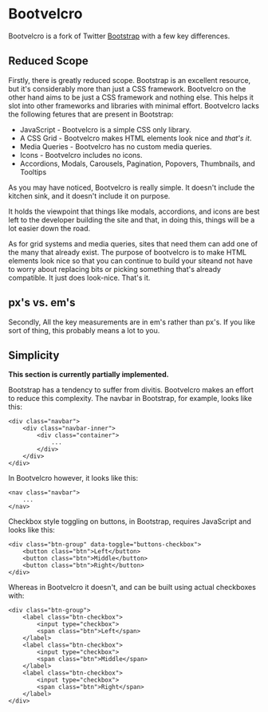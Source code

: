 Bootvelcro
==========

Bootvelcro is a fork of Twitter [Bootstrap](http://twitter.github.com/bootstrap) with a few key differences.

Reduced Scope
-------------

Firstly, there is greatly reduced scope. Bootstrap is an excellent resource, but it's considerably more than just a CSS framework. Bootvelcro on the other hand aims to be just a CSS framework and nothing else. This helps it slot into other frameworks and libraries with minimal effort. Bootvelcro lacks the following fetures that are present in Bootstrap:


* JavaScript - Bootvelcro is a simple CSS only library.
* A CSS Grid - Bootvelcro makes HTML elements look nice and _that's it_.
* Media Queries - Bootvelcro has no custom media queries.
* Icons - Bootvelcro includes no icons.
* Accordions, Modals, Carousels, Pagination, Popovers, Thumbnails, and Tooltips

As you may have noticed, Bootvelcro is really simple. It doesn't include the kitchen sink, and it doesn't include it on purpose.

It holds the viewpoint that things like modals, accordions, and icons are best left to the developer building the site and that, in doing this, things will be a lot easier down the road.

As for grid systems and media queries, sites that need them can add one of the many that already exist. The purpose of bootvelcro is to make HTML elements look nice so that you can continue to build your siteand not have to worry about replacing bits or picking something that's already compatible. It just does look-nice. That's it.

px's vs. em's
-------------

Secondly, All the key measurements are in em's rather than px's. If you like sort of thing, this probably means a lot to you.

Simplicity
----------

__This section is currently partially implemented.__

Bootstrap has a tendency to suffer from divitis. Bootvelcro makes an effort to reduce this complexity. The navbar in Bootstrap, for example, looks like this:

	<div class="navbar">
		<div class="navbar-inner">
			<div class="container">
				...
			</div>
		</div>
	</div>

In Bootvelcro however, it looks like this:

	<nav class="navbar">
		...
	</nav>

Checkbox style toggling on buttons, in Bootstrap, requires JavaScript and looks like this:

	<div class="btn-group" data-toggle="buttons-checkbox">
		<button class="btn">Left</button>
		<button class="btn">Middle</button>
		<button class="btn">Right</button>
	</div>

Whereas in Bootvelcro it doesn't, and can be built using actual checkboxes with:

	<div class="btn-group">
		<label class="btn-checkbox">
			<input type="checkbox">
			<span class="btn">Left</span>
		</label>
		<label class="btn-checkbox">
			<input type="checkbox">
			<span class="btn">Middle</span>
		</label>
		<label class="btn-checkbox">
			<input type="checkbox">
			<span class="btn">Right</span>
		</label>
	</div>
